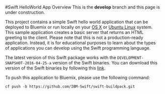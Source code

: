 #Swift HelloWorld App Overview
This is the **develop** branch and this page is under construction.

This project contains a simple Swift hello world application that can be deployed to Bluemix or run locally on your [OS X](http://www.apple.com/osx/) or [Ubuntu Linux](http://www.ubuntu.com/download) system.  This sample application creates a basic server that returns an HTML greeting to the client.  Please note that this is not a production-ready application.  Instead, it is for educational purposes to learn about the types of applications you can develop using the Swift programming language.

The latest version of this Swift package works with the `DEVELOPMENT-SNAPSHOT-2016-04-25-a` version of the Swift binaries. You can download this version of the Swift binaries by following this [link](https://swift.org/download/).

To push this application to Bluemix, please use the following command:

`cf push -b https://github.com/IBM-Swift/swift-buildpack.git`

